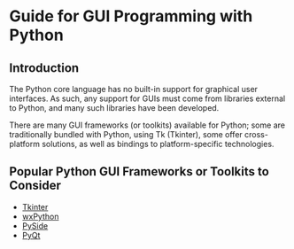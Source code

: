# Guide for GUI Programming with Python

## Introduction

The Python core language has no built-in support for graphical user 
interfaces. As such, any support for GUIs must come from libraries 
external to Python, and many such libraries have been developed.

There are many GUI frameworks (or toolkits) available for Python; some 
are traditionally bundled with Python, using Tk (Tkinter), some offer 
cross-platform solutions, as well as bindings to platform-specific 
technologies.

## Popular Python GUI Frameworks or Toolkits to Consider

* [Tkinter](tkinter)
* [wxPython](wxpython)
* [PySide](pyside)
* [PyQt](pyqt)

